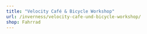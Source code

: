```yaml
---
title: "Velocity Café & Bicycle Workshop"
url: /inverness/velocity-cafe-und-bicycle-workshop/
shop: Fahrrad
---
```

